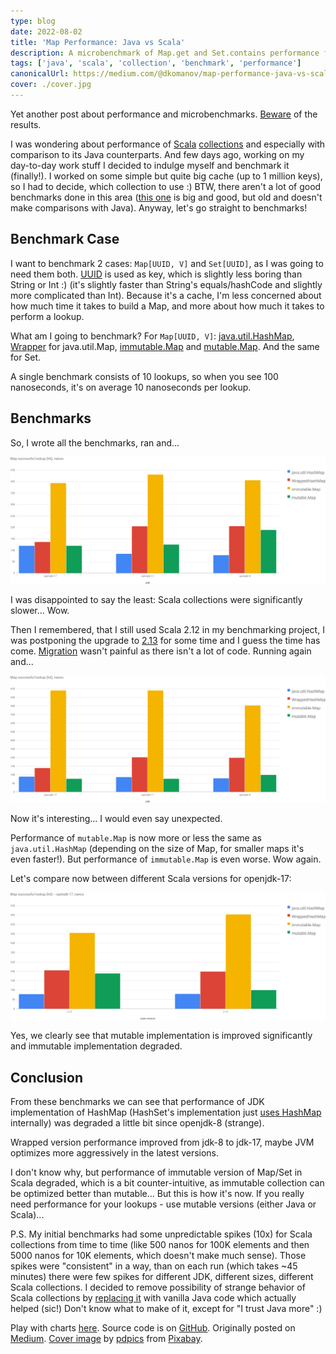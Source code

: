 ```yaml
---
type: blog
date: 2022-08-02
title: 'Map Performance: Java vs Scala'
description: A microbenchmark of Map.get and Set.contains performance for different JDK and Scala versions
tags: ['java', 'scala', 'collection', 'benchmark', 'performance']
canonicalUrl: https://medium.com/@dkomanov/map-performance-java-vs-scala-72fec18db020
cover: ./cover.jpg
---
```


Yet another post about performance and microbenchmarks. [Beware](http://wiki.jvmlangsummit.com/images/1/1d/PerformanceAnxiety2010.pdf) of the results.

I was wondering about performance of [Scala](https://docs.scala-lang.org/overviews/collections/overview.html) [collections](https://docs.scala-lang.org/overviews/collections-2.13/overview.html) and especially with comparison to its Java counterparts. And few days ago, working on my day-to-day work stuff I decided to indulge myself and benchmark it (finally!). I worked on some simple but quite big cache (up to 1 million keys), so I had to decide, which collection to use :) BTW, there aren't a lot of good benchmarks done in this area ([this one](https://www.lihaoyi.com/post/BenchmarkingScalaCollections.html) is big and good, but old and doesn't make comparisons with Java). Anyway, let's go straight to benchmarks!

## Benchmark Case

I want to benchmark 2 cases: `Map[UUID, V]` and `Set[UUID]`, as I was going to need them both. [UUID](https://cr.openjdk.java.net/~iris/se/17/latestSpec/api/java.base/java/util/UUID.html) is used as key, which is slightly less boring than String or Int :) (it's slightly faster than String's equals/hashCode and slightly more complicated than Int). Because it's a cache, I'm less concerned about how much time it takes to build a Map, and more about how much it takes to perform a lookup.

What am I going to benchmark? For `Map[UUID, V]`: [java.util.HashMap](https://cr.openjdk.java.net/~iris/se/17/latestSpec//api/java.base/java/util/HashMap.html), [Wrapper](https://github.com/scala/scala/blob/2.12.x/src/library/scala/collection/convert/Wrappers.scala#L317) for java.util.Map, [immutable.Map](https://github.com/scala/scala/blob/2.12.x/src/library/scala/collection/immutable/Map.scala) and [mutable.Map](https://github.com/scala/scala/blob/2.12.x/src/library/scala/collection/mutable/Map.scala). And the same for Set.

A single benchmark consists of 10 lookups, so when you see 100 nanoseconds, it's on average 10 nanoseconds per lookup.

## Benchmarks

So, I wrote all the benchmarks, ran and...

![Map Lookup for different JVMs, Scala 2.12](./chart-scala-2-12-jdks.png)

I was disappointed to say the least: Scala collections were significantly slower... Wow.

Then I remembered, that I still used Scala 2.12 in my benchmarking project, I was postponing the upgrade to [2.13](https://github.com/scala/scala/releases/v2.13.0) for some time and I guess the time has come. [Migration](https://github.com/dkomanov/stuff/commit/21fd664d8506feef443a8c66e84ccec23ffeb3ac) wasn't painful as there isn't a lot of code. Running again and...

![Map Lookup for different JVMs, Scala 2.13](./chart-scala-2-13-jdks.png)

Now it's interesting... I would even say unexpected.

Performance of `mutable.Map` is now more or less the same as `java.util.HashMap` (depending on the size of Map, for smaller maps it's even faster!). But performance of `immutable.Map` is even worse. Wow again.

Let's compare now between different Scala versions for openjdk-17:

![Map Lookup for different Scala versions, openjdk-17](./chart-scala-vs-scala.png)

Yes, we clearly see that mutable implementation is improved significantly and immutable implementation degraded.

## Conclusion

From these benchmarks we can see that performance of JDK implementation of HashMap (HashSet's implementation just [uses HashMap](https://github.com/openjdk/jdk/blob/jdk-17%2B35/src/java.base/share/classes/java/util/HashSet.java#L107) internally) was degraded a little bit since openjdk-8 (strange).

Wrapped version performance improved from jdk-8 to jdk-17, maybe JVM optimizes more aggressively in the latest versions.

I don't know why, but performance of immutable version of Map/Set in Scala degraded, which is a bit counter-intuitive, as immutable collection can be optimized better than mutable... But this is how it's now. If you really need performance for your lookups - use mutable versions (either Java or Scala)...

P.S. My initial benchmarks had some unpredictable spikes (10x) for Scala collections from time to time (like 500 nanos for 100K elements and then 5000 nanos for 10K elements, which doesn't make much sense). Those spikes were "consistent" in a way, than on each run (which takes ~45 minutes) there were few spikes for different JDK, different sizes, different Scala collections. I decided to remove possibility of strange behavior of Scala collections by [replacing it](https://github.com/dkomanov/stuff/commit/acae4c45f439c454d2a3bd247928a56747dd7813) with vanilla Java code which actually helped (sic!) Don't know what to make of it, except for "I trust Java more" :)

Play with charts [here](/charts/set-map-java-vs-scala). Source code is on [GitHub](https://github.com/dkomanov/stuff/blob/4be6934c27626678028fa9aa3c5ab508ac694780/src/com/komanov/collection/jmh/SetMapJavaVsScalaBenchmarks.scala). Originally posted on [Medium](https://medium.com/@dkomanov/map-performance-java-vs-scala-72fec18db020). [Cover image](https://pixabay.com/photos/dictionary-words-abc-letters-390027/) by [pdpics](https://pixabay.com/users/pdpics-44804/) from [Pixabay](https://pixabay.com/).
